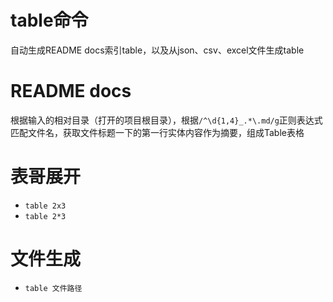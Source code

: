 # table命令

自动生成README docs索引table，以及从json、csv、excel文件生成table

# README docs

根据输入的相对目录（打开的项目根目录），根据`/^\d{1,4}_.*\.md/g`正则表达式匹配文件名，获取文件标题一下的第一行实体内容作为摘要，组成Table表格

# 表哥展开

* `table 2x3`
* `table 2*3`

# 文件生成

* `table 文件路径`
